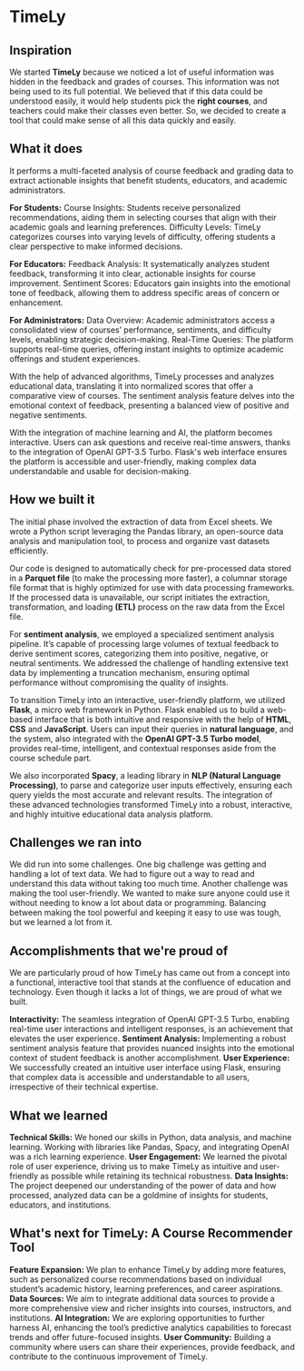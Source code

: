 # TimeLy

## Inspiration
We started **TimeLy** because we noticed a lot of useful information was hidden in the feedback and grades of courses. This information was not being used to its full potential. We believed that if this data could be understood easily, it would help students pick the **right courses**, and teachers could make their classes even better. So, we decided to create a tool that could make sense of all this data quickly and easily.

## What it does

It performs a multi-faceted analysis of course feedback and grading data to extract actionable insights that benefit students, educators, and academic administrators.

**For Students:**
Course Insights: Students receive personalized recommendations, aiding them in selecting courses that align with their academic goals and learning preferences.
Difficulty Levels: TimeLy categorizes courses into varying levels of difficulty, offering students a clear perspective to make informed decisions.

**For Educators:**
Feedback Analysis: It systematically analyzes student feedback, transforming it into clear, actionable insights for course improvement.
Sentiment Scores: Educators gain insights into the emotional tone of feedback, allowing them to address specific areas of concern or enhancement.

**For Administrators:**
Data Overview: Academic administrators access a consolidated view of courses’ performance, sentiments, and difficulty levels, enabling strategic decision-making.
Real-Time Queries: The platform supports real-time queries, offering instant insights to optimize academic offerings and student experiences.

With the help of advanced algorithms, TimeLy processes and analyzes educational data, translating it into normalized scores that offer a comparative view of courses. The sentiment analysis feature delves into the emotional context of feedback, presenting a balanced view of positive and negative sentiments.

With the integration of machine learning and AI, the platform becomes interactive. Users can ask questions and receive real-time answers, thanks to the integration of OpenAI GPT-3.5 Turbo. Flask's web interface ensures the platform is accessible and user-friendly, making complex data understandable and usable for decision-making.

## How we built it

The initial phase involved the extraction of data from Excel sheets. We wrote a Python script leveraging the Pandas library, an open-source data analysis and manipulation tool, to process and organize vast datasets efficiently.

Our code is designed to automatically check for pre-processed data stored in a **Parquet file** (to make the processing more faster), a columnar storage file format that is highly optimized for use with data processing frameworks. If the processed data is unavailable, our script initiates the extraction, transformation, and loading **(ETL)** process on the raw data from the Excel file.

For **sentiment analysis**, we employed a specialized sentiment analysis pipeline. It’s capable of processing large volumes of textual feedback to derive sentiment scores, categorizing them into positive, negative, or neutral sentiments. We addressed the challenge of handling extensive text data by implementing a truncation mechanism, ensuring optimal performance without compromising the quality of insights.

To transition TimeLy into an interactive, user-friendly platform, we utilized **Flask**, a micro web framework in Python. Flask enabled us to build a web-based interface that is both intuitive and responsive with the help of **HTML**, **CSS** and **JavaScript**. Users can input their queries in **natural language**, and the system, also integrated with the **OpenAI GPT-3.5 Turbo model**, provides real-time, intelligent, and contextual responses aside from the course schedule part.

We also incorporated **Spacy**, a leading library in **NLP (Natural Language Processing)**, to parse and categorize user inputs effectively, ensuring each query yields the most accurate and relevant results. The integration of these advanced technologies transformed TimeLy into a robust, interactive, and highly intuitive educational data analysis platform.

## Challenges we ran into

We did run into some challenges. One big challenge was getting and handling a lot of text data. We had to figure out a way to read and understand this data without taking too much time. Another challenge was making the tool user-friendly. We wanted to make sure anyone could use it without needing to know a lot about data or programming. Balancing between making the tool powerful and keeping it easy to use was tough, but we learned a lot from it.

## Accomplishments that we're proud of

We are particularly proud of how TimeLy has came out from a concept into a functional, interactive tool that stands at the confluence of education and technology. Even though it lacks a lot of things, we are proud of what we built. 

**Interactivity:** The seamless integration of OpenAI GPT-3.5 Turbo, enabling real-time user interactions and intelligent responses, is an achievement that elevates the user experience.
**Sentiment Analysis:** Implementing a robust sentiment analysis feature that provides nuanced insights into the emotional context of student feedback is another accomplishment.
**User Experience:** We successfully created an intuitive user interface using Flask, ensuring that complex data is accessible and understandable to all users, irrespective of their technical expertise.


## What we learned

**Technical Skills:** We honed our skills in Python, data analysis, and machine learning. Working with libraries like Pandas, Spacy, and integrating OpenAI was a rich learning experience.
**User Engagement:** We learned the pivotal role of user experience, driving us to make TimeLy as intuitive and user-friendly as possible while retaining its technical robustness.
**Data Insights:** The project deepened our understanding of the power of data and how processed, analyzed data can be a goldmine of insights for students, educators, and institutions.

## What's next for TimeLy: A Course Recommender Tool

**Feature Expansion:** We plan to enhance TimeLy by adding more features, such as personalized course recommendations based on individual student’s academic history, learning preferences, and career aspirations.
**Data Sources:** We aim to integrate additional data sources to provide a more comprehensive view and richer insights into courses, instructors, and institutions.
**AI Integration:** We are exploring opportunities to further harness AI, enhancing the tool’s predictive analytics capabilities to forecast trends and offer future-focused insights.
**User Community:** Building a community where users can share their experiences, provide feedback, and contribute to the continuous improvement of TimeLy.
